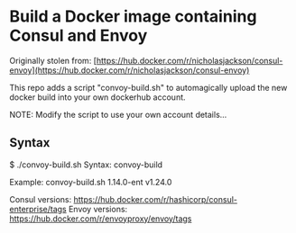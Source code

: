 # Build a Docker image containing Consul and Envoy

Originally stolen from: [https://hub.docker.com/r/nicholasjackson/consul-envoy](https://hub.docker.com/r/nicholasjackson/consul-envoy)

This repo adds a script "convoy-build.sh" to automagically upload the new docker build into your own dockerhub account.

NOTE: Modify the script to use your own account details...

## Syntax

$ ./convoy-build.sh
Syntax: convoy-build <consul version> <envoy version>

Example: convoy-build.sh 1.14.0-ent v1.24.0

Consul versions: https://hub.docker.com/r/hashicorp/consul-enterprise/tags
Envoy versions: https://hub.docker.com/r/envoyproxy/envoy/tags
